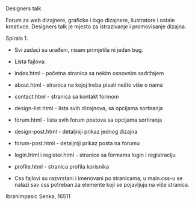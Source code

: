 # 

Designers talk

Forum za web dizajnere, graficke i logo dizajnere, ilustratore i ostale kreativce. Designers talk je mjesto za istrazivanje i promovisanje dizajna.

Spirala 1.
  - Svi zadaci su urađeni, nisam primjetila ni jedan bug.
  - Lista fajlova:
   - index.html - početna stranica sa nekim osnovnim sadržajem 
   - about.html - stranica na kojoj treba pisati nešto više o nama
   - contact.html - stranica sa kontakt formom
   - design-list.html - lista svih dizajnova, sa opcijama sortiranja
   - forum.html - lista svih forum postova sa opcijama sortiranja
   - design-post.html - detaljniji prikaz jednog dizajna
   - forum-post.html - detaljniji prikaz posta na forumu
   - login.html i register.html - stranice sa formama login i registraciju
   - profile.html - stranica profila korisnika
    
   - Css fajlovi su razvrstani i imenovani po stranicama, u main.css-u se nalazi sav css potreban za elemente koji se pojavljuju na više      stranica.

Ibrahimpasic Senka, 16511
